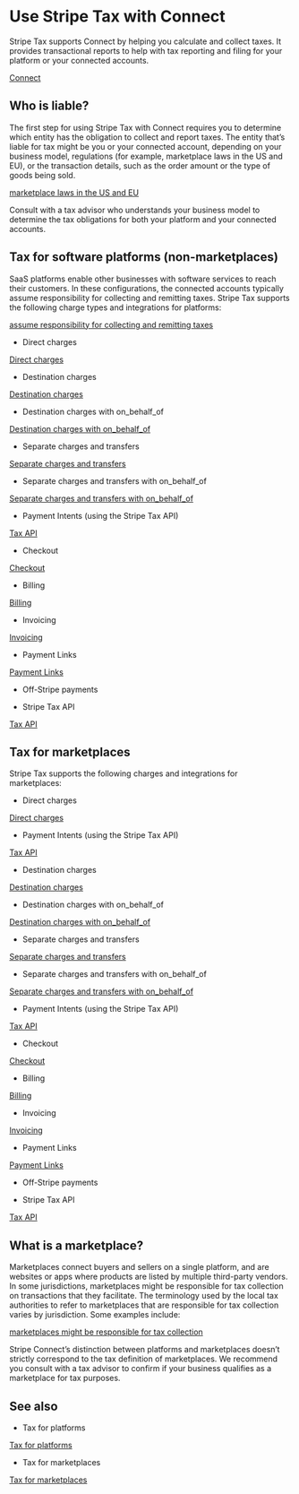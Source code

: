 # Use Stripe Tax with Connect

Stripe Tax supports Connect by helping you calculate and collect taxes. It provides transactional reports to help with tax reporting and filing for your platform or your connected accounts.

[Connect](/connect)

## Who is liable?

The first step for using Stripe Tax with Connect requires you to determine which entity has the obligation to collect and report taxes. The entity that’s liable for tax might be you or your connected account, depending on your business model, regulations (for example, marketplace laws in the US and EU), or the transaction details, such as the order amount or the type of goods being sold.

[marketplace laws in the US and EU](https://stripe.com/en-nl/guides/guide-to-sales-tax-and-vat-for-marketplace-sellers)

Consult with a tax advisor who understands your business model to determine the tax obligations for both your platform and your connected accounts.

## Tax for software platforms (non-marketplaces)

SaaS platforms enable other businesses with software services to reach their customers. In these configurations, the connected accounts typically assume responsibility for collecting and remitting taxes. Stripe Tax supports the following charge types and integrations for platforms:

[assume responsibility for collecting and remitting taxes](/tax/tax-for-platforms)

- Direct charges

[Direct charges](/connect/direct-charges)

- Destination charges

[Destination charges](/connect/destination-charges)

- Destination charges with on_behalf_of

[Destination charges with on_behalf_of](/connect/destination-charges#settlement-merchant)

- Separate charges and transfers

[Separate charges and transfers](/connect/separate-charges-and-transfers)

- Separate charges and transfers with on_behalf_of

[Separate charges and transfers with on_behalf_of](/connect/separate-charges-and-transfers#settlement-merchant)

- Payment Intents (using the Stripe Tax API)

[Tax API](/tax/custom)

- Checkout

[Checkout](/tax/checkout)

- Billing

[Billing](/tax/subscriptions)

- Invoicing

[Invoicing](/tax/invoicing)

- Payment Links

[Payment Links](/tax/paymentlinks)

- Off-Stripe payments

- Stripe Tax API

[Tax API](/tax/custom)

## Tax for marketplaces

Stripe Tax supports the following charges and integrations for marketplaces:

- Direct charges

[Direct charges](/connect/direct-charges)

- Payment Intents (using the Stripe Tax API)

[Tax API](/tax/custom)

- Destination charges

[Destination charges](/connect/destination-charges)

- Destination charges with on_behalf_of

[Destination charges with on_behalf_of](/connect/destination-charges#settlement-merchant)

- Separate charges and transfers

[Separate charges and transfers](/connect/separate-charges-and-transfers)

- Separate charges and transfers with on_behalf_of

[Separate charges and transfers with on_behalf_of](/connect/separate-charges-and-transfers#settlement-merchant)

- Payment Intents (using the Stripe Tax API)

[Tax API](/tax/custom)

- Checkout

[Checkout](/tax/checkout)

- Billing

[Billing](/tax/subscriptions)

- Invoicing

[Invoicing](/tax/invoicing)

- Payment Links

[Payment Links](/tax/paymentlinks)

- Off-Stripe payments

- Stripe Tax API

[Tax API](/tax/custom)

## What is a marketplace?

Marketplaces connect buyers and sellers on a single platform, and are websites or apps where products are listed by multiple third-party vendors. In some jurisdictions, marketplaces might be responsible for tax collection on transactions that they facilitate. The terminology used by the local tax authorities to refer to marketplaces that are responsible for tax collection varies by jurisdiction. Some examples include:

[marketplaces might be responsible for tax collection](/tax/tax-for-marketplaces)

Stripe Connect’s distinction between platforms and marketplaces doesn’t strictly correspond to the tax definition of marketplaces. We recommend you consult with a tax advisor to confirm if your business qualifies as a marketplace for tax purposes.

## See also

- Tax for platforms

[Tax for platforms](/tax/tax-for-platforms)

- Tax for marketplaces

[Tax for marketplaces](/tax/tax-for-marketplaces)
